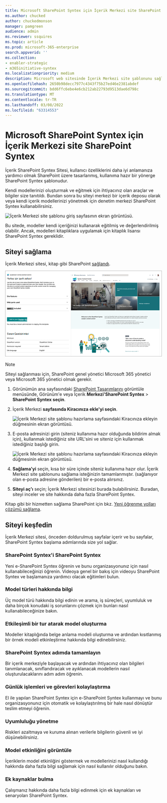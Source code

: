 ```yaml
---
title: Microsoft SharePoint Syntex için İçerik Merkezi site SharePoint Syntex
ms.author: chucked
author: chuckedmonson
manager: pamgreen
audience: admin
ms.reviewer: ssquires
ms.topic: article
ms.prod: microsoft-365-enterprise
search.appverid: ''
ms.collection:
- enabler-strategic
- m365initiative-syntex
ms.localizationpriority: medium
description: Microsoft web sitesinde İçerik Merkezi site şablonunu sağlamayı ve kullanmayı SharePoint Syntex.
ms.openlocfilehash: 2650b98decc7977c4343f75b27ed46e2381abdef
ms.sourcegitcommit: bdd6ffc6ebe4e6cb212ab22793d9513dae6d798c
ms.translationtype: MT
ms.contentlocale: tr-TR
ms.lasthandoff: 03/08/2022
ms.locfileid: "63314553"
---
```

# <a name="use-the-content-center-site-template-for-microsoft-sharepoint-syntex"></a>Microsoft SharePoint Syntex için İçerik Merkezi site SharePoint Syntex

İçerik SharePoint Syntex Sitesi, kullanıcı özelliklerini daha iyi anlamanıza yardımcı olmak SharePoint üzere tasarlanmış, kullanıma hazır bir yönerge SharePoint Syntex şablonudur.

Kendi modellerinizi oluşturmak ve eğitmek için ihtiyacınız olan araçlar ve bilgiler size tanıtıldı. Bundan sonra bu siteyi merkezi bir içerik deposu olarak veya kendi içerik modellerinizi yönetmek için denetim merkezi SharePoint Syntex kullanabilirsiniz.

![İçerik Merkezi site şablonu giriş sayfasının ekran görüntüsü.](../media/content-understanding/content-center-site-home-page.png)

Bu sitede, modeller kendi içeriğinizi kullanarak eğitilmiş ve değerlendirilmiş olabilir. Ancak, modelleri kitaplıklara uygulamak için kitaplık lisansı SharePoint Syntex gereklidir.  

## <a name="provision-the-site"></a>Siteyi sağlama

İçerik Merkezi sitesi, kitap gibi SharePoint [sağlandı](https://lookbook.microsoft.com/).

![İçerik Merkezi site şablonu hazırlama sayfasının ekran görüntüsü.](../media/content-understanding/content-center-site-provisioning-page.png)

> [!NOTE]
> Siteyi sağlanması için, SharePoint genel yönetici Microsoft 365 yönetici veya Microsoft 365 yönetici olmak gerekir.

1. Görünümün ana sayfasındaki [SharePoint Tasarımlarını](https://lookbook.microsoft.com/) görüntüle menüsünde, Görünüm'e veya  İçerik **Merkezi'SharePoint Syntex** >  **SharePoint Syntex seçin**.

2. İçerik Merkezi **sayfasında Kiracınıza** **ekle'yi seçin**.

    ![İçerik Merkezi site şablonu hazırlama sayfasındaki Kiracınıza ekleyin düğmesinin ekran görüntüsü.](../media/content-understanding/content-center-site-add-to-your-tenant.png)

3. E-posta adresinizi girin (siteniz kullanıma hazır olduğunda bildirim almak için), kullanmak istediğiniz site URL'sini ve siteniz için kullanmak istediğiniz başlığı girin. 

    ![İçerik Merkezi site şablonu hazırlama sayfasındaki Kiracınıza ekleyin düğmesinin ekran görüntüsü.](../media/content-understanding/content-center-email-and-url.png)

4. **Sağlama'yi** seçin, kısa bir süre içinde siteniz kullanıma hazır olur. İçerik Merkezi site şablonunu sağlama isteğinizin tamamlanmıştır. (sağlanıyor olan e-posta adresine gönderilen) bir e-posta alırsınız.

5. **Siteyi aç'ı** seçin; İçerik Merkezi sitesinizi burada bulabilirsiniz. Buradan, siteyi inceler ve site hakkında daha fazla SharePoint Syntex. 

Kitap gibi bir hizmetten sağlama SharePoint için bkz. [Yeni öğrenme yolları çözümü sağlama](/office365/customlearning/custom_provision).

## <a name="explore-the-site"></a>Siteyi keşfedin

İçerik Merkezi sitesi, önceden doldurulmuş sayfalar içerir ve bu sayfalar, SharePoint Syntex başlama adımlarında size yol sağlar. 

### <a name="get-started-with-sharepoint-syntex"></a>SharePoint Syntex'i SharePoint Syntex

Yeni e-SharePoint Syntex öğrenin ve bunu organizasyonunız için nasıl kullanabileceğinizi öğrenin. Videoya genel bir bakış için videoyu SharePoint Syntex ve başlamanıza yardımcı olacak eğitimleri bulun.

### <a name="learn-about-model-types"></a>Model türleri hakkında bilgi

Üç model türü hakkında bilgi edinin ve arama, iş süreçleri, uyumluluk ve daha birçok konudaki iş sorunlarını çözmek için bunları nasıl kullanabileceğinize bakın.

### <a name="take-an-interactive-tour-to-create-a-model"></a>Etkileşimli bir tur atarak model oluşturma

Modeller kitaplığında belge anlama modeli oluşturma ve ardından kısıtlanmış bir örnek modeli etkinleştirme hakkında bilgi edinebilirsiniz.

### <a name="sharepoint-syntex-in-six-simple-steps"></a>SharePoint Syntex adımda tamamlayın

Bir içerik merkeziyle başlayacak ve ardından ihtiyacınız olan bilgileri tanımlanacak, sınıflandıracak ve ayıklanacak modellerin nasıl oluşturulacaklarını adım adım öğrenin.

### <a name="streamline-everyday-processes-and-tasks"></a>Günlük işlemleri ve görevleri kolaylaştırma

El ile yapılan SharePoint Syntex için e-SharePoint Syntex kullanmayı ve bunu organizasyonunız için otomatik ve kolaylaştırılmış bir hale nasıl dönüştür teslim etmeyi öğrenin.

### <a name="manage-compliance"></a>Uyumluluğu yönetme

Riskleri azaltmaya ve kuruma alınan verilerle bilgilerin güvenli ve iyi düşünebilirsiniz.

### <a name="view-model-activity"></a>Model etkinliğini görüntüle

İçeriklerin model etkinliğini göstermek ve modellerinizi nasıl kullandığı hakkında daha fazla bilgi sağlamak için nasıl kullanılır olduğunu bakın.

### <a name="find-additional-resources"></a>Ek kaynaklar bulma

Çalışmanız hakkında daha fazla bilgi edinmek için ek kaynakları ve senaryoları SharePoint Syntex.


